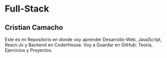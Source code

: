 # Full-Stack
## Cristian Camacho
Este es mi Repositorio en donde voy aprender Desarrollo-Web, JavaScript, React-Js y Backend en CoderHouse.
Voy a Guardar en GitHub: Teoria, Ejercicios y Proyectos.
